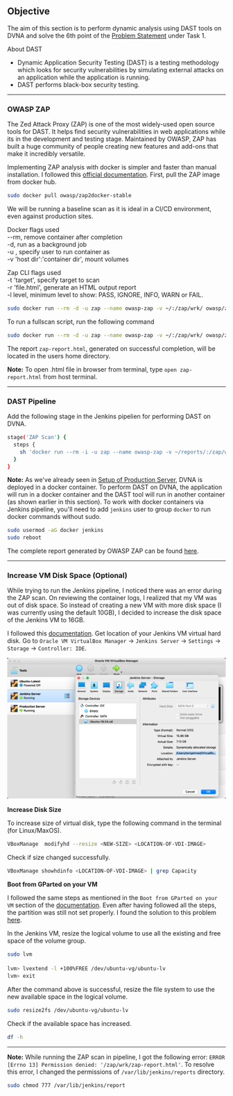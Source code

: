 ## **Objective**

The aim of this section is to perform dynamic analysis using DAST tools on DVNA and solve the 6th point of the [Problem Statement](problem_statements.md) under Task 1.

About DAST

- Dynamic Application Security Testing (DAST) is a testing methodology which looks for security vulnerabilities by simulating external attacks on an application while the application is running. 
- DAST performs black-box security testing.

---

### **OWASP ZAP**

The Zed Attack Proxy (ZAP) is one of the most widely-used open source tools for DAST. It helps find security vulnerabilities in web applications while its in the development and testing stage.  Maintained by OWASP, ZAP has built a huge community of people creating new features and add-ons that make it incredibly versatile. 

Implementing ZAP analysis with docker is simpler and faster than manual installation. I followed this [official documentation](https://www.zaproxy.org/docs/docker/about/). First, pull the ZAP image from docker hub.

```bash
sudo docker pull owasp/zap2docker-stable
```

We will be running a baseline scan as it is ideal in a CI/CD environment, even against production sites.

Docker flags used  
--rm, remove container after completion  
-d, run as a background job  
-u <user>, specify user to run container as  
-v 'host dir':'container dir', mount volumes  

Zap CLI flags used  
-t 'target', specify target to scan  
-r 'file.html', generate an HTML output report  
-l level, minimum level to show: PASS, IGNORE, INFO, WARN or FAIL.

```bash
sudo docker run --rm -d -u zap --name owasp-zap -v ~/:/zap/wrk/ owasp/zap2docker-stable zap-baseline.py -t http://192.168.56.102:9090 -r zap-report.html -l PASS
```

To run a fullscan script, run the following command
```bash
sudo docker run --rm -d -u zap --name owasp-zap -v ~/:/zap/wrk/ owasp/zap2docker-stable zap-full-scan.py -t http://192.168.56.102:9090 -r zap-report.html -l PASS
```

The report `zap-report.html`, generated on successful completion, will be located in the users home directory.

**Note:** To open .html file in browser from terminal, type `open zap-report.html` from host terminal.

---

### **DAST Pipeline**

Add the following stage in the Jenkins pipelien for performing DAST on DVNA.

```bash    
stage('ZAP Scan') {
  steps {
    sh 'docker run --rm -i -u zap --name owasp-zap -v ~/reports/:/zap/wrk/ owasp/zap2docker-stable zap-baseline.py -t http://192.168.56.102:9090 -r zap-report.html -l PASS || true'
  }
}
```

**Note:** As we've already seen in [Setup of Production Server](production_setup.md), DVNA is deployed in a docker container. To perform DAST on DVNA, the application will run in a docker container and the DAST tool will run in another container (as shown earlier in this section). To work with docker containers via Jenkins pipeline, you'll need to add `jenkins` user to group `docker` to run docker commands without sudo.

```bash
sudo usermod -aG docker jenkins
sudo reboot
```

The complete report generated by OWASP ZAP can be found [here](https://github.com/tariqahmed1912/internship-kloudle/blob/main/reports/zap-report.html).

---

### **Increase VM Disk Space (Optional)**
While trying to run the Jenkins pipeline, I noticed there was an error during the ZAP scan. On reviewing the container logs, I realized that my VM was out of disk space. So instead of creating a new VM with more disk space (I was currently using the default 10GB), I decided to increase the disk space of the Jenkins VM to 16GB.

I followed this [documentation](https://ourcodeworld.com/articles/read/1434/how-to-increase-the-disk-size-of-a-dynamically-allocated-disk-in-virtualbox). Get location of your Jenkins VM virtual hard disk. Go to `Oracle VM VirtualBox Manager` -> `Jenkins Server` -> `Settings` -> `Storage` -> `Controller: IDE`.

![Screenshot](img/dynamic_analysis_1.png)<br>

**Increase Disk Size**

To increase size of virtual disk, type the following command in the terminal (for Linux/MaxOS).

```bash
VBoxManage  modifyhd --resize <NEW-SIZE> <LOCATION-OF-VDI-IMAGE>
```

Check if size changed successfully.

```bash
VBoxManage showhdinfo <LOCATION-OF-VDI-IMAGE> | grep Capacity
```

**Boot from GParted on your VM**

I followed the same steps as mentioned in the `Boot from GParted on your VM` section of the [documentation](https://ourcodeworld.com/articles/read/1434/how-to-increase-the-disk-size-of-a-dynamically-allocated-disk-in-virtualbox). Even after having followed all the steps, the partition was still not set properly. I found the solution to this problem [here](https://askubuntu.com/questions/1106795/ubuntu-server-18-04-lvm-out-of-space-with-improper-default-partitioning).

In the Jenkins VM, resize the logical volume to use all the existing and free space of the volume group.

```bash
sudo lvm

lvm> lvextend -l +100%FREE /dev/ubuntu-vg/ubuntu-lv
lvm> exit
```

After the command above is successful, resize the file system to use the new available space in the logical volume.

```bash
sudo resize2fs /dev/ubuntu-vg/ubuntu-lv
```

Check if the available space has increased.
```bash
df -h
```

---

**Note:** While running the ZAP scan in pipeline, I got the following error: ```ERROR [Errno 13] Permission denied: '/zap/wrk/zap-report.html'```.  To resolve this error, I changed the permissions of `/var/lib/jenkins/reports` directory.

```bash
sudo chmod 777 /var/lib/jenkins/report
```


